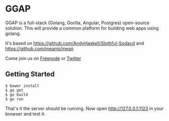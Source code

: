 GGAP
=============

GGAP is a full-stack (Golang, Gorilla, Angular, Postgres) open-source solution. This will provide a common platform for building web apps using golang.

It's based on https://github.com/AndyHaskell/Slothful-Sodacd and https://github.com/meanjs/mean

Come join us on [Freenode](http://webchat.freenode.net/?channels=##ggap) or [Twitter](https://twitter.com/GGAPstack)

## Getting Started
```
$ bower install
$ go get
$ go build
$ go run
```
That's it the server should be running. Now open http://127.0.0.1:1123 in your browser and test it.
